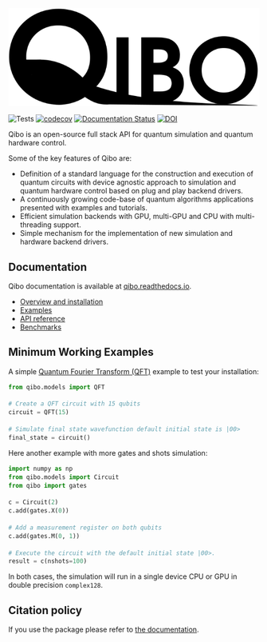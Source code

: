 ![](doc/source/qibo_logo.svg)

![Tests](https://github.com/qiboteam/qibo/workflows/Tests/badge.svg)
[![codecov](https://codecov.io/gh/qiboteam/qibo/branch/master/graph/badge.svg?token=1EKZKVEVX0)](https://codecov.io/gh/qiboteam/qibo)
[![Documentation Status](https://readthedocs.org/projects/qibo/badge/?version=latest)](https://qibo.readthedocs.io/en/latest/?badge=latest)
[![DOI](https://zenodo.org/badge/241307936.svg)](https://zenodo.org/badge/latestdoi/241307936)

Qibo is an open-source full stack API for quantum simulation and quantum hardware control.

Some of the key features of Qibo are:
- Definition of a standard language for the construction and execution of quantum circuits with device agnostic approach to simulation and quantum hardware control based on plug and play backend drivers.
- A continuously growing code-base of quantum algorithms applications presented with examples and tutorials.
- Efficient simulation backends with GPU, multi-GPU and CPU with multi-threading support.
- Simple mechanism for the implementation of new simulation and hardware backend drivers.

## Documentation

Qibo documentation is available at [qibo.readthedocs.io](https://qibo.readthedocs.io).

- [Overview and installation](https://qibo.readthedocs.io/en/stable/getting-started/index.html)
- [Examples](https://qibo.readthedocs.io/en/stable/code-examples/index.html)
- [API reference](https://qibo.readthedocs.io/en/stable/api-reference/index.html)
- [Benchmarks](https://qibo.readthedocs.io/en/stable/appendix/benchmarks.html)

## Minimum Working Examples

A simple [Quantum Fourier Transform (QFT)](https://en.wikipedia.org/wiki/Quantum_Fourier_transform) example to test your installation:
```python
from qibo.models import QFT

# Create a QFT circuit with 15 qubits
circuit = QFT(15)

# Simulate final state wavefunction default initial state is |00>
final_state = circuit()
```

Here another example with more gates and shots simulation:

```python
import numpy as np
from qibo.models import Circuit
from qibo import gates

c = Circuit(2)
c.add(gates.X(0))

# Add a measurement register on both qubits
c.add(gates.M(0, 1))

# Execute the circuit with the default initial state |00>.
result = c(nshots=100)
```

In both cases, the simulation will run in a single device CPU or GPU in double precision `complex128`.

## Citation policy

If you use the package please refer to [the documentation](https://qibo.readthedocs.io/en/stable/appendix/citing-qibo.html).
